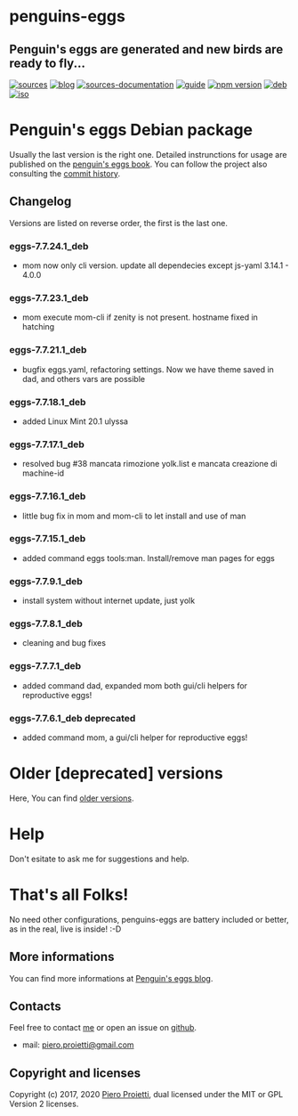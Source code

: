 penguins-eggs
=============

## Penguin&#39;s eggs are generated and new birds are ready to fly...
[![sources](https://img.shields.io/badge/github-sources-blue)](https://github.com/pieroproietti/penguins-eggs)
[![blog](https://img.shields.io/badge/blog-penguin's%20eggs-blue)](https://penguins-eggs.net)
[![sources-documentation](https://img.shields.io/badge/sources-documentation-blue)](https://penguins-eggs.net/sources-documentation/index.html)
[![guide](https://img.shields.io/badge/guide-penguin's%20eggs-blue)](https://penguins-eggs.net/book/)
[![npm version](https://img.shields.io/npm/v/penguins-eggs.svg)](https://npmjs.org/package/penguins-eggs)
[![deb](https://img.shields.io/badge/deb-packages-orange)](https://sourceforge.net/projects/penguins-eggs/files/packages-deb)
[![iso](https://img.shields.io/badge/iso-images-orange)](https://sourceforge.net/projects/penguins-eggs/files/iso)

# Penguin's eggs Debian package

Usually the last version is the right one. Detailed instrunctions for usage are published on the [penguin's eggs book](https://penguins-eggs.net/book). 
You can follow the project also consulting the [commit history](https://github.com/pieroproietti/penguins-eggs/commits/master). 

## Changelog
Versions are listed on reverse order, the first is the last one.

### eggs-7.7.24.1_deb
* mom now only cli version. update all dependecies except js-yaml 3.14.1 - 4.0.0

### eggs-7.7.23.1_deb
* mom execute mom-cli if zenity is not present. hostname fixed in hatching

### eggs-7.7.21.1_deb
* bugfix eggs.yaml, refactoring settings. Now we have theme saved in dad, and others vars are possible

### eggs-7.7.18.1_deb
* added Linux Mint 20.1 ulyssa 

### eggs-7.7.17.1_deb
* resolved bug #38 mancata rimozione yolk.list e mancata creazione di machine-id

### eggs-7.7.16.1_deb
* little bug fix in mom and mom-cli to let install and use of man

### eggs-7.7.15.1_deb
* added command eggs tools:man. Install/remove man pages for eggs

### eggs-7.7.9.1_deb
* install system without internet update, just yolk

### eggs-7.7.8.1_deb
* cleaning and bug fixes

### eggs-7.7.7.1_deb
* added command dad, expanded mom both gui/cli helpers for reproductive eggs!

### eggs-7.7.6.1_deb deprecated
* added command mom, a gui/cli helper for reproductive eggs!

# Older [deprecated] versions 
Here, You can find [older versions](/documents/changelog-old.md).

# Help
Don't esitate to ask me for suggestions and help.

# That's all Folks!
No need other configurations, penguins-eggs are battery included or better, as in the real, live is inside! :-D

## More informations

You can find more informations at [Penguin's eggs blog](https://penguins-eggs.net).

## Contacts
Feel free to contact [me](https://gitter.im/penguins-eggs-1/community?source=orgpage) or open an issue on [github](https://github.com/pieroproietti/penguins-eggs/issues).

* mail: piero.proietti@gmail.com

## Copyright and licenses
Copyright (c) 2017, 2020 [Piero Proietti](https://penguins-eggs.net/about-me.html), dual licensed under the MIT or GPL Version 2 licenses.
